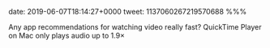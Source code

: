 date: 2019-06-07T18:14:27+0000
tweet: 1137060267219570688
%%%

Any app recommendations for watching video really fast? QuickTime Player on Mac only plays audio up to 1.9×
